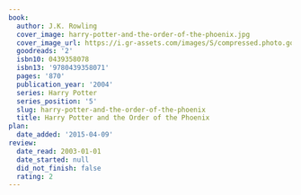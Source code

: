 ```yaml
---
book:
  author: J.K. Rowling
  cover_image: harry-potter-and-the-order-of-the-phoenix.jpg
  cover_image_url: https://i.gr-assets.com/images/S/compressed.photo.goodreads.com/books/1546910265l/2._SX98_.jpg
  goodreads: '2'
  isbn10: 0439358078
  isbn13: '9780439358071'
  pages: '870'
  publication_year: '2004'
  series: Harry Potter
  series_position: '5'
  slug: harry-potter-and-the-order-of-the-phoenix
  title: Harry Potter and the Order of the Phoenix
plan:
  date_added: '2015-04-09'
review:
  date_read: 2003-01-01
  date_started: null
  did_not_finish: false
  rating: 2
---
```

